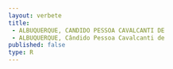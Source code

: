 ```yaml
---
layout: verbete
title:
 - ALBUQUERQUE, CANDIDO PESSOA CAVALCANTI DE
 - ALBUQUERQUE, Cândido Pessoa Cavalcanti de
published: false
type: R
---
```


